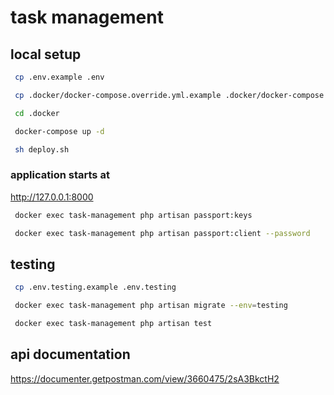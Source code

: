 # task management

## local setup

```bash
 cp .env.example .env
```

```bash
 cp .docker/docker-compose.override.yml.example .docker/docker-compose.override.yml
```

```bash
 cd .docker
```

```bash
 docker-compose up -d
```

```bash
 sh deploy.sh
```

### application starts at

 http://127.0.0.1:8000


```bash
 docker exec task-management php artisan passport:keys
```

```bash
 docker exec task-management php artisan passport:client --password
```

## testing
```bash
 cp .env.testing.example .env.testing
```
```bash
 docker exec task-management php artisan migrate --env=testing
```
```bash
 docker exec task-management php artisan test
```

## api documentation
https://documenter.getpostman.com/view/3660475/2sA3BkctH2
 
